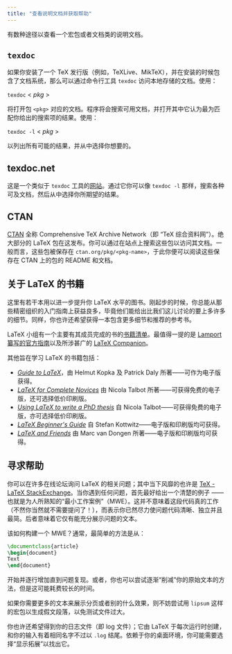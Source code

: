 ```yaml
---
title: "查看说明文档并获取帮助"
---
```

<!-- Translation to be added _after_ English text completed. -->

有数种途径以查看一个宏包或者文档类的说明文档。

## `texdoc`

如果你安装了一个 TeX 发行版（例如，TeXLive、MikTeX），并在安装的时候包含了文档系统，那么可以通过命令行工具 `texdoc` 访问本地存储的文档。使用：


`texdoc` < _pkg_ >


将打开包 `<pkg>` 对应的文档。程序将会搜索可用文档，并打开其中它认为最为匹配你给出的搜索项的结果。使用：


`texdoc -l` < _pkg_ >


以列出所有可能的结果，并从中选择你想要的。


## texdoc.net

这是一个类似于 `texdoc` 工具的[网站](https://texdoc.net/)。通过它你可以像 `texdoc -l` 那样，搜索各种可及文档，然后从中选择你所期望的结果。


## CTAN

[CTAN](https://www.ctan.org) 全称 Comprehensive TeX Archive Network（即 “TeX 综合资料网”）。绝大部分的 LaTeX 包在这发布。你可以通过在站点上搜索这些包以访问其文档。一般而言，这些包被保存在 `ctan.org/pkg/<pkg-name>`，于此你便可以阅读这些保存在 CTAN 上的包的 README 和文档。


## 关于 LaTeX 的书籍

这里有若干本用以进一步提升你 LaTeX 水平的图书。刚起步的时候，你总能从那些精密组织的入门指南上获益良多，毕竟他们能给出比我们这儿讨论的要上多许多的细节。同样，你也许还希望获得一本包含更多细节和推荐的参考书。

LaTeX 小组有一个主要有其成员完成的书的[书籍清单](https://www.latex-project.org/help/books)。最值得一提的是 [Lamport 纂写的官方指南](https://www.informit.com/store/latex-a-document-preparation-system-9780201529838)以及所涉甚广的 [LaTeX Companion](https://www.informit.com/store/latex-companion-9780201362992)。

其他旨在学习 LaTeX 的书籍包括：


- [_Guide to LaTeX_](https://www.informit.com/store/guide-to-latex-9780132651714)，由  Helmut
  Kopka 及 Patrick Daly 所著——可作为电子版获得。
- [_LaTeX for Complete Novices_](https://www.dickimaw-books.com/latex/novices/) 由
  Nicola Talbot 所著——可获得免费的电子版，还可选择低价印刷版。
- [_Using LaTeX to write a PhD thesis_](https://www.dickimaw-books.com/latex/thesis/) 自
  Nicola Talbot——可获得免费的电子版，亦可选择低价印刷版。
- [_LaTeX Beginner's Guide_](https://www.packtpub.com/gb/hardware-and-creative/latex-beginners-guide)
  自 Stefan Kottwitz——电子版和印刷版均可获得。
- [_LaTeX and Friends_](https://www.springer.com/gp/book/9783642238154) 由
  Marc van Dongen 所著——电子版和印刷版均可获得。


## 寻求帮助

你可以在许多在线论坛询问 LaTeX 的相关问题；其中当下风靡的也许是 [TeX - LaTeX StackExchange](https://tex.stackexchange.com)。当你遇到任何问题，首先最好给出一个清楚的例子 —— 也就是为人所熟知的“最小工作案例”（MWE）。这并不意味着这段代码真的工作（不然你当然就不需要提问了！），而表示你已然尽力使问题代码清晰、独立并且最简。后者意味着它仅有能充分展示问题的文本。

该如何构建一个 MWE？通常，最简单的方法是从：

```latex
\documentclass{article}
\begin{document}
Text
\end{document}
```

开始并逐行增加直到问题复现。或者，你也可以尝试逐渐“削减”你的原始文本的方法，但是这可能耗费较长的时间。

如果你需要更多的文本来展示分页或者别的什么效果，则不妨尝试用 `lipsum` 这样的宏包以生成假文段落，以免测试文件过大。


你也许还希望得到你的日志文件（即 log 文件）；它由 LaTeX 于每次运行时创建，和你的输入有着相同名字不过以 `.log` 结尾。依赖于你的桌面环境，你可能需要选择“显示拓展”以找出它。
